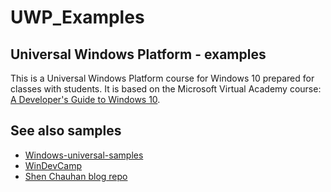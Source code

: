 # UWP_Examples
## Universal Windows Platform - examples

This is a Universal Windows Platform course for Windows 10 prepared for classes with students.
It is based on the Microsoft Virtual Academy course: [A Developer's Guide to Windows 10](https://mva.microsoft.com/en-US/training-courses/a-developer-s-guide-to-windows-10-12618?l=o3HUevpRB_8105095281).

## See also samples
* [Windows-universal-samples](https://github.com/Microsoft/Windows-universal-samples)
* [WinDevCamp](https://github.com/Windows-Readiness/WinDevCamp)
* [Shen Chauhan blog repo](https://github.com/shenchauhan/blog)

